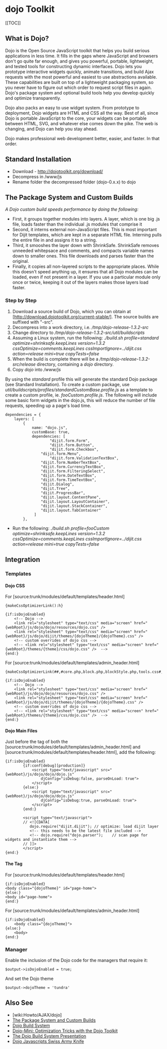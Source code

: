 <!-- Name: Integration/AJAX/dojo -->
<!-- Version: 15 -->
<!-- Last-Modified: 2009/08/19 04:32:08 -->
<!-- Author: malber -->

# dojo Toolkit
[[TOC]]

## What is Dojo?

Dojo is the Open Source JavaScript toolkit that helps you build serious applications in less time. It fills in the gaps where JavaScript and browsers don't go quite far enough, and gives you powerful, portable, lightweight, and tested tools for constructing dynamic interfaces. Dojo lets you prototype interactive widgets quickly, animate transitions, and build Ajax requests with the most powerful and easiest to use abstractions available. These capabilities are built on top of a lightweight packaging system, so you never have to figure out which order to request script files in again. Dojo's package system and optional build tools help you develop quickly and optimize transparently.

Dojo also packs an easy to use widget system. From prototype to deployment, Dojo widgets are HTML and CSS all the way. Best of all, since Dojo is portable JavaScript to the core, your widgets can be portable between HTML, SVG, and whatever else comes down the pike. The web is changing, and Dojo can help you stay ahead.

Dojo makes professional web development better, easier, and faster. In that order.

## Standard Installation

  * Download - http://dojotoolkit.org/download/
  * Decompress in <install-root>/www/js
  * Rename folder the decompressed folder (dojo-0.x.x) to dojo

## The Package System and Custom Builds
*A Dojo custom build speeds performance by doing the following:*
  * First, it groups together modules into layers. A layer, which is one big .js file, loads faster than the individual .js modules that comprise it
  * Second, it interns external non-JavaScript files. This is most important for Dijit templates, which are kept in a separate HTML file. Interning pulls the entire file in and assigns it to a string.
  * Third, it smooshes the layer down with ShrinkSafe. ShrinkSafe removes unneeded whitepsace and comments, and compacts variable names down to smaller ones. This file downloads and parses faster than the original.
  * Finally, it copies all non-layered scripts to the appropriate places. While this doesn't speed anything up, it ensures that all Dojo modules can be loaded, even if not present in a layer. If you use a particular module only once or twice, keeping it out of the layers makes those layers load faster.

### Step by Step
  1. Download a source build of Dojo, which you can obtain at [http://download.dojotoolkit.org/current-stable/]. The source builds are suffixed with "-src".
  1. Decompress into a work directory, i.e. _/tmp/dojo-release-1.3.2-src_
  1. Change directory to _/tmp/dojo-release-1.3.2-src/util/buildscripts_
  1. Assuming a Linux system, run the following: _./build.sh profile=standard optimize=shrinksafe.keepLines version=1.3.2 cssOptimize=comments.keepLines cssImportIgnore=../dijit.css action=release mini=true copyTests=false_
  1. When the build is complete there will be a _/tmp/dojo-release-1.3.2-src/release_ directory, containing a _dojo_ directory.
  1. Copy _dojo_ into _<install-root>/www/js_  

By using the _standard_ profile this will generate the standard Dojo package (see Standard Installation). To create a custom package, use _util/buildscripts/profiles/standardCustomBase.profile.js_ as a template to create a custom profile, ie. _fooCustom.profile.js_. The following will include some basic form widgets in the dojo.js, this will reduce the number of file requests, speeding up a page's load time.


	dependencies = {
	    layers: [
	        {
	            name: "dojo.js",
	            customBase: true,
	            dependencies: [ 
	                    "dijit.form.Form",
	                    "dijit.form.Button",
	                    "dijit.form.Checkbox",
	                "dijit.form.Menu",
	                    "dijit.form.ValidationTextBox", 
	                "dijit.form.NumberTextBox", 
	                "dijit.form.CurrencyTextBox", 
	                "dijit.form.FilteringSelect",
	                "dijit.form.DateTextBox", 
	                "dijit.form.TimeTextBox", 
	                "dijit.Dialog", 
	                "dijit.Tree",
	                "dijit.ProgressBar",
	                "dijit.layout.ContentPane", 
	                "dijit.layout.LayoutContainer", 
	                "dijit.layout.StackContainer",
	                "dijit.layout.TabContainer"
	             ]
	        },
  * Run the following: _./build.sh profile=fooCustom optimize=shrinksafe.keepLines version=1.3.2 cssOptimize=comments.keepLines cssImportIgnore=../dijit.css action=release mini=true copyTests=false_

## Integration
### Templates
#### Dojo CSS
For [source:trunk/modules/default/templates/header.html]

	
	{makeCssOptimizerLink():h}
	 
	{if:isDojoEnabled}
	    <!-- Dojo -->
	    <link rel="stylesheet" type="text/css" media="screen" href="{webRoot}/js/dojo/dojo/resources/dojo.css" />
	    <link rel="stylesheet" type="text/css" media="screen" href="{webRoot}/js/dojo/dijit/themes/{dojoTheme}/{dojoTheme}.css" />
	    <!-- custom overrides of dojo css -->
	    <!-- <link rel="stylesheet" type="text/css" media="screen" href="{webRoot}/themes/{theme}/css/dojo.css" />  -->
	{end:}


For [source:trunk/modules/default/templates/admin\_header.html]

	
	{makeCssOptimizerLink(##,#core.php,block.php,blockStyle.php,tools.css#,#vars.php#):h}
	
	{if:isDojoEnabled}
	    <!-- Dojo -->
	    <link rel="stylesheet" type="text/css" media="screen" href="{webRoot}/js/dojo/dojo/resources/dojo.css" />
	    <link rel="stylesheet" type="text/css" media="screen" href="{webRoot}/js/dojo/dijit/themes/{dojoTheme}/{dojoTheme}.css" />
	    <!-- custom overrides of dojo css -->
	    <!-- <link rel="stylesheet" type="text/css" media="screen" href="{webRoot}/themes/{theme}/css/dojo.css" />  -->
	{end:}

#### Dojo Main Files
Just before the </head> tag of both the [source:trunk/modules/default/templates/admin\_header.html] and [source:trunk/modules/default/templates/header.html], add the following:

	{if:isDojoEnabled}
	        {if:conf[debug][production]}
	            <script type="text/javascript" src="{webRoot}/js/dojo/dojo/dojo.js"
	                djConfig="isDebug:false, parseOnLoad: true">
	            </script>
	        {else:}
	            <script type="text/javascript" src="{webRoot}/js/dojo/dojo/dojo.js"
	                djConfig="isDebug:true, parseOnLoad: true">
	            </script>
	        {end:}
	
	        <script type="text/javascript">
	        // <![CDATA[ 
	           dojo.require("dijit.dijit"); // optimize: load dijit layer
	           <!-- this needs to be the latest file included -->
	           <!-- dojo.require("dojo.parser");    // scan page for widgets and instantiate them -->
	        // ]]> 
	        </script>
	{end:}

#### The <body> Tag
For [source:trunk/modules/default/templates/header.html]

	{if:isDojoEnabled}
	<body class="{dojoTheme}" id="page-home">
	{else:}
	<body id="page-home">
	{end:}


For [source:trunk/modules/default/templates/admin\_header.html] 

	{if:isDojoEnabled}
	    <body class="{dojoTheme}">
	{else:}
	    <body>
	{end:}

### Manager
Enable the inclusion of the Dojo code for the managers that require it:

	$output->isDojoEnabled = true;

And set the Dojo theme

	$output->dojoTheme = 'tundra'

## Also See
  * [wiki:Howto/AJAX/dojo]
  * [The Package System and Custom Builds][1]
  * [Dojo Build System][2]
  * [Dojo-Mini: Optimization Tricks with the Dojo Toolkit][3]
  * [The Dojo Build System Presentation][4]
  * [Dojo Javascripts Swiss Army Knife][5]

[1]:	http://dojotoolkit.org/book/dojo-book-0-9/part-4-meta-dojo/package-system-and-custom-builds
[2]:	http://docs.dojocampus.org/build/index
[3]:	http://www.sitepen.com/blog/2008/04/02/dojo-mini-optimization-tricks-with-the-dojo-toolkit/
[4]:	http://www.slideshare.net/klipstein/the-dojo-build-system-presentation
[5]:	http://www.slideshare.net/cb1kenobi/dojo-javascripts-swiss-army-knife-7152009